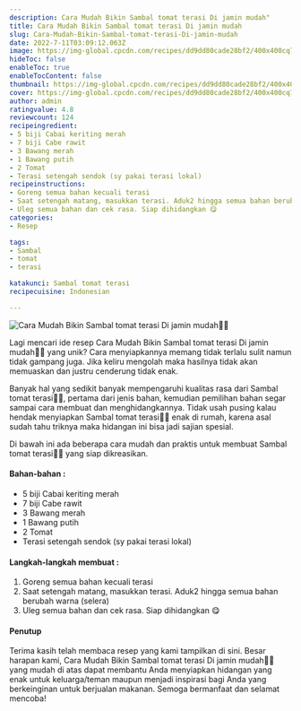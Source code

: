 ```yaml
---
description: Cara Mudah Bikin Sambal tomat terasi Di jamin mudah"
title: Cara Mudah Bikin Sambal tomat terasi Di jamin mudah
slug: Cara-Mudah-Bikin-Sambal-tomat-terasi-Di-jamin-mudah
date: 2022-7-11T03:09:12.063Z
image: https://img-global.cpcdn.com/recipes/dd9dd80cade28bf2/400x400cq70/photo.jpg
hideToc: false
enableToc: true
enableTocContent: false
thumbnail: https://img-global.cpcdn.com/recipes/dd9dd80cade28bf2/400x400cq70/photo.jpg
cover: https://img-global.cpcdn.com/recipes/dd9dd80cade28bf2/400x400cq70/photo.jpg
author: admin
ratingvalue: 4.8
reviewcount: 124
recipeingredient:
- 5 biji Cabai keriting merah
- 7 biji Cabe rawit
- 3 Bawang merah
- 1 Bawang putih
- 2 Tomat
- Terasi setengah sendok (sy pakai terasi lokal)
recipeinstructions:
- Goreng semua bahan kecuali terasi
- Saat setengah matang, masukkan terasi. Aduk2 hingga semua bahan berubah warna (selera)
- Uleg semua bahan dan cek rasa. Siap dihidangkan 😋
categories:
- Resep

tags:
- Sambal
- tomat
- terasi

katakunci: Sambal tomat terasi
recipecuisine: Indonesian

---
```


![Cara Mudah Bikin Sambal tomat terasi Di jamin mudah👩‍🍳](https://img-global.cpcdn.com/recipes/dd9dd80cade28bf2/400x400cq70/photo.jpg)

Lagi mencari ide resep Cara Mudah Bikin Sambal tomat terasi Di jamin mudah👩‍🍳 yang unik? Cara menyiapkannya memang tidak terlalu sulit namun tidak gampang juga. Jika keliru mengolah maka hasilnya tidak akan memuaskan dan justru cenderung tidak enak.

Banyak hal yang sedikit banyak mempengaruhi kualitas rasa dari Sambal tomat terasi👩‍🍳, pertama dari jenis bahan, kemudian pemilihan bahan segar sampai cara membuat dan menghidangkannya. Tidak usah pusing kalau hendak menyiapkan Sambal tomat terasi👩‍🍳 enak di rumah, karena asal sudah tahu triknya maka hidangan ini bisa jadi sajian spesial.

Di bawah ini ada beberapa cara mudah dan praktis untuk membuat Sambal tomat terasi👩‍🍳 yang siap dikreasikan.

<!--inarticleads1-->

#### Bahan-bahan :

- 5 biji Cabai keriting merah
- 7 biji Cabe rawit
- 3 Bawang merah
- 1 Bawang putih
- 2 Tomat
- Terasi setengah sendok (sy pakai terasi lokal)

<!--inarticleads2-->

#### Langkah-langkah membuat :

1. Goreng semua bahan kecuali terasi
1. Saat setengah matang, masukkan terasi. Aduk2 hingga semua bahan berubah warna (selera)
1. Uleg semua bahan dan cek rasa. Siap dihidangkan 😋

#### Penutup

Terima kasih telah membaca resep yang kami tampilkan di sini. Besar harapan kami, Cara Mudah Bikin Sambal tomat terasi Di jamin mudah👩‍🍳 yang mudah di atas dapat membantu Anda menyiapkan hidangan yang enak untuk keluarga/teman maupun menjadi inspirasi bagi Anda yang berkeinginan untuk berjualan makanan. Semoga bermanfaat dan selamat mencoba!
